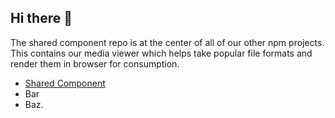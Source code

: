 ## Hi there 👋

The shared component repo is at the center of all of our other npm projects.  This contains our media viewer which helps take popular file formats and render them in browser for consumption.  

* [Shared Component](https://github.com/darkblockio/npm-shared-components)
* Bar
* Baz.


<!--

**Here are some ideas to get you started:**

🙋‍♀️ A short introduction - what is your organization all about?
🌈 Contribution guidelines - how can the community get involved?
👩‍💻 Useful resources - where can the community find your docs? Is there anything else the community should know?
🍿 Fun facts - what does your team eat for breakfast?
🧙 Remember, you can do mighty things with the power of [Markdown](https://docs.github.com/github/writing-on-github/getting-started-with-writing-and-formatting-on-github/basic-writing-and-formatting-syntax)
-->
